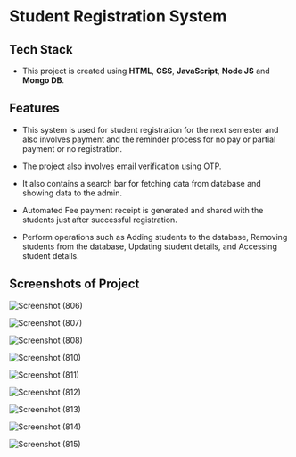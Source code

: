 # Student Registration System

## **Tech Stack**
- This project is created using **HTML**, **CSS**, **JavaScript**, **Node JS** and **Mongo DB**.


## **Features**
- This system is used for student registration for the next semester and also involves payment and the reminder process for no pay or partial payment or no registration.

- The project also involves email verification using OTP. 

- It also contains a search bar for fetching data from database and showing data to the admin.

- Automated Fee payment receipt is generated and shared with the students just after successful registration.

- Perform operations such as Adding students to the database, Removing students from the database, Updating student
details, and Accessing student details.

## Screenshots of Project

![Screenshot (806)](https://github.com/shreyansh28801/Student-Registration-System/assets/81692600/c628dd7a-0c6d-4938-99a2-9fba100252bd)

![Screenshot (807)](https://github.com/shreyansh28801/Student-Registration-System/assets/81692600/dcd59151-d54d-4280-a1a1-e6cff187f6c5)


![Screenshot (808)](https://github.com/shreyansh28801/Student-Registration-System/assets/81692600/4fe7a1ba-015e-4913-9fa5-ead68d936d4e)

![Screenshot (810)](https://github.com/shreyansh28801/Student-Registration-System/assets/81692600/46a78627-125b-49c4-927d-06dab45ea3be)


![Screenshot (811)](https://github.com/shreyansh28801/Student-Registration-System/assets/81692600/30dcea84-d5ac-449e-9cfa-a877eea8c5aa)


![Screenshot (812)](https://github.com/shreyansh28801/Student-Registration-System/assets/81692600/469fe3e9-2e9f-4d44-9ba3-74cec2fcd2f8)

![Screenshot (813)](https://github.com/shreyansh28801/Student-Registration-System/assets/81692600/18f102bd-3c0d-4786-af73-d3bef99e5daa)



![Screenshot (814)](https://github.com/shreyansh28801/Student-Registration-System/assets/81692600/5d0b9490-636c-4e08-8823-ed0856e2ade2)

![Screenshot (815)](https://github.com/shreyansh28801/Student-Registration-System/assets/81692600/a4978c56-79d8-4d16-a305-4253b08f9a0d)




